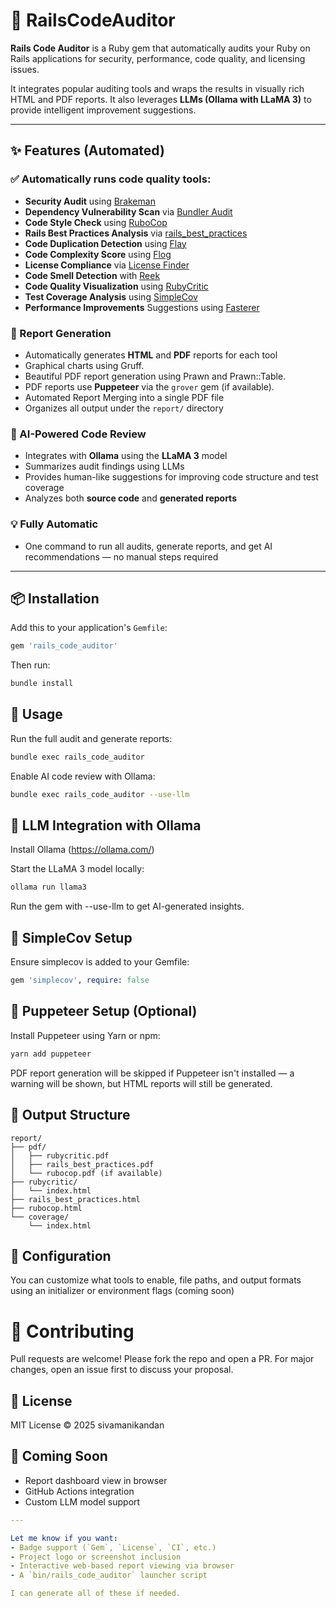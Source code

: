 # 🚀 RailsCodeAuditor

**Rails Code Auditor** is a Ruby gem that automatically audits your Ruby on Rails applications for security, performance, code quality, and licensing issues.

It integrates popular auditing tools and wraps the results in visually rich HTML and PDF reports. It also leverages **LLMs (Ollama with LLaMA 3)** to provide intelligent improvement suggestions.

---

## ✨ Features (Automated)

### ✅ Automatically runs code quality tools:
  - **Security Audit** using [Brakeman](https://github.com/presidentbeef/brakeman)
  - **Dependency Vulnerability Scan** via [Bundler Audit](https://github.com/rubysec/bundler-audit)
  - **Code Style Check** using [RuboCop](https://github.com/rubocop/rubocop)
  - **Rails Best Practices Analysis** via [rails_best_practices](https://github.com/flyerhzm/rails_best_practices)
  - **Code Duplication Detection** using [Flay](https://github.com/seattlerb/flay)
  - **Code Complexity Score** using [Flog](https://github.com/seattlerb/flog)
  - **License Compliance** via [License Finder](https://github.com/pivotal/LicenseFinder)
  - **Code Smell Detection** with [Reek](https://github.com/troessner/reek)
  - **Code Quality Visualization** using [RubyCritic](https://github.com/whitesmith/rubycritic)
  - **Test Coverage Analysis** using [SimpleCov](https://github.com/simplecov-ruby/simplecov)
  - **Performance Improvements** Suggestions using [Fasterer](https://github.com/DamirSvrtan/fasterer)

### 📄 Report Generation
- Automatically generates **HTML** and **PDF** reports for each tool
- Graphical charts using Gruff.
- Beautiful PDF report generation using Prawn and Prawn::Table.
- PDF reports use **Puppeteer** via the `grover` gem (if available).
- Automated Report Merging into a single PDF file
- Organizes all output under the `report/` directory

### 🧠 AI-Powered Code Review
- Integrates with **Ollama** using the **LLaMA 3** model
- Summarizes audit findings using LLMs
- Provides human-like suggestions for improving code structure and test coverage
- Analyzes both **source code** and **generated reports**

### 💡 Fully Automatic
- One command to run all audits, generate reports, and get AI recommendations — no manual steps required

---

## 📦 Installation

Add this to your application's `Gemfile`:

```ruby
gem 'rails_code_auditor'
```

Then run:

```bash
bundle install
```

## 🚀 Usage
Run the full audit and generate reports:

```bash
bundle exec rails_code_auditor
```
Enable AI code review with Ollama:

```bash
bundle exec rails_code_auditor --use-llm
```
## 🧠 LLM Integration with Ollama
Install Ollama (https://ollama.com/)

Start the LLaMA 3 model locally:

```bash
ollama run llama3
```
Run the gem with --use-llm to get AI-generated insights.

## 🧪 SimpleCov Setup
Ensure simplecov is added to your Gemfile:

```ruby
gem 'simplecov', require: false
```

## 🧰 Puppeteer Setup (Optional)
Install Puppeteer using Yarn or npm:

```bash
yarn add puppeteer
```
PDF report generation will be skipped if Puppeteer isn't installed — a warning will be shown, but HTML reports will still be generated.

## 📁 Output Structure
```pgsql
report/
├── pdf/
│   ├── rubycritic.pdf
│   ├── rails_best_practices.pdf
│   └── rubocop.pdf (if available)
├── rubycritic/
│   └── index.html
├── rails_best_practices.html
├── rubocop.html
└── coverage/
    └── index.html
```

## 🔧 Configuration
You can customize what tools to enable, file paths, and output formats using an initializer or environment flags (coming soon)

# 🙌 Contributing
Pull requests are welcome! Please fork the repo and open a PR. For major changes, open an issue first to discuss your proposal.

## 📄 License
MIT License
© 2025 sivamanikandan

## 📌 Coming Soon
- Report dashboard view in browser
- GitHub Actions integration
- Custom LLM model support

```yaml
---

Let me know if you want:
- Badge support (`Gem`, `License`, `CI`, etc.)
- Project logo or screenshot inclusion
- Interactive web-based report viewing via browser
- A `bin/rails_code_auditor` launcher script

I can generate all of these if needed.
```